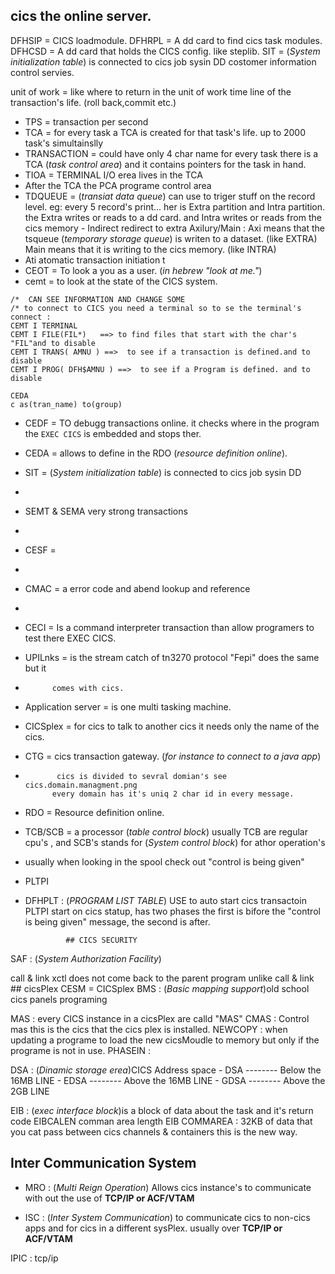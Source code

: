 
##    cics the online server.
DFHSIP    = CICS loadmodule.
DFHRPL    = A dd card to find cics task modules.
DFHCSD    = A dd card that holds the CICS config.
            like steplib.
SIT       = (_System initialization table_) is connected to cics job sysin DD
costomer information control servies.

unit of work = like where to return in the unit of work time line of the
               transaction's life. (roll back,commit etc.)
- TPS     =    transaction per second
- TCA     =   for every task a TCA is created for that task's life.
              up to 2000 task's simultainslly
- TRANSACTION = could have only 4 char name
                for every task there is a TCA (_task control area_) and it
                contains pointers for the task in hand.
- TIOA     = TERMINAL I/O erea lives in the TCA
- After the TCA the PCA programe control area
- TDQUEUE  = (_transiat data queue_) can use to triger stuff on the record
                level. eg: every 5 record's print...
                her is Extra partition and Intra partition.
                the Extra writes or reads to a dd card.
                and Intra writes or reads from the cics memory
              - Indirect redirect to extra
               Axilury/Main :
               Axi means that the tsqueue (_temporary storage queue_)
               is writen to a dataset. (like EXTRA)
               Main means that it is writing to the cics memory. (like INTRA)
-  Ati  atomatic transaction initiation t
- CEOT    = To look a you as a user.
(_in hebrew "look at me."_)
- cemt    = to look at the state of the CICS system.
```
/*  CAN SEE INFORMATION AND CHANGE SOME
/* to connect to CICS you need a terminal so to se the terminal's connect :
CEMT I TERMINAL
CEMT I FILE(FIL*)   ==> to find files that start with the char's "FIL"and to disable
CEMT I TRANS( AMNU ) ==>  to see if a transaction is defined.and to disable
CEMT I PROG( DFH$AMNU ) ==>  to see if a Program is defined. and to disable

CEDA
c as(tran_name) to(group)
```
- CEDF    = TO debugg transactions online. it checks where in the program
            the `EXEC CICS` is embedded and stops ther.
- CEDA    = allows to define in the RDO (_resource definition online_).
- SIT     = (_System initialization table_) is connected to cics job sysin DD
-
- SEMT & SEMA very strong transactions

-
- CESF    =
-
- CMAC    = a error code and abend lookup and reference
-
- CECI    = Is a command interpreter transaction than allow programers to test
            there EXEC CICS.
- UPILnks = is the stream catch of tn3270 protocol "Fepi" does the same but it
-           comes with cics.
- Application server = is one multi tasking machine.
- CICSplex = for cics to talk to another cics it needs only the name of the
             cics.
- CTG      = cics transaction gateway. (_for instance to connect to a java app_)

-            cics is divided to sevral domian's see cics.domain.managment.png
            every domain has it's uniq 2 char id in every message.
- RDO     = Resource definition online.


- TCB/SCB   = a processor (_table control block_) usually TCB are regular
              cpu's , and SCB's stands for (_System control block_) for athor
              operation's
- usually when looking in the spool check out "control is being given"
- PLTPI
- DFHPLT     : (_PROGRAM LIST TABLE_) USE to auto start cics transactoin
               PLTPI start on cics statup, has two phases the first is bifore
               the "control is being given" message, the second is after.

               ## CICS SECURITY
SAF          : (_System Authorization Facility_)

call & link
xctl  does not come back to the parent program unlike call & link
          ## cicsPlex
          CESM = CICSplex
BMS       : (_Basic mapping support_)old school cics panels programing


MAS       : every CICS instance in a cicsPlex are calld "MAS"
CMAS      : Control mas this is the cics that the cics plex is installed.
NEWCOPY   : when updating a programe to load the new cicsMoudle to memory
            but only if the programe is not in use.
PHASEIN   :

DSA       : (_Dinamic storage erea_)CICS Address space
      - DSA  -------- Below the 16MB LINE
      - EDSA  -------- Above the 16MB LINE
      - GDSA  --------  Above the 2GB LINE


EIB       : (_exec interface block_)is a block of data about the task and it's return
            code
EIBCALEN comman area length
EIB
COMMAREA  : 32KB of data that you cat pass between cics
channels & containers this is the new way.

  ## Inter Communication System
  - MRO     : (_Multi Reign Operation_) Allows cics instance's to communicate
              with out the use of **TCP/IP or ACF/VTAM**


  - ISC     : (_Inter System Communication_) to communicate cics to non-cics
              apps and for cics in a different sysPlex.
              usually over **TCP/IP or ACF/VTAM**


IPIC      : tcp/ip
